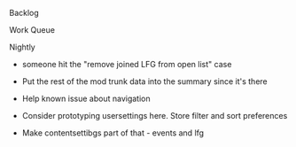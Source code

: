 Backlog

Work Queue

Nightly
* someone hit the "remove joined LFG from open list" case
* Put the rest of the mod trunk data into the summary since it's there
* Help known issue about navigation

* Consider prototyping usersettings here. Store filter and sort preferences
* Make contentsettibgs part of that - events and lfg
